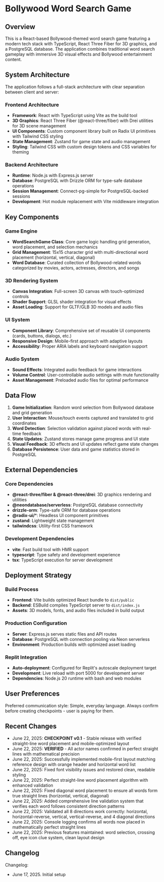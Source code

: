 # Bollywood Word Search Game

## Overview

This is a React-based Bollywood-themed word search game featuring a modern tech stack with TypeScript, React Three Fiber for 3D graphics, and a PostgreSQL database. The application combines traditional word search gameplay with immersive 3D visual effects and Bollywood entertainment content.

## System Architecture

The application follows a full-stack architecture with clear separation between client and server:

### Frontend Architecture
- **Framework**: React with TypeScript using Vite as the build tool
- **3D Graphics**: React Three Fiber (@react-three/fiber) with Drei utilities for 3D scene management
- **UI Components**: Custom component library built on Radix UI primitives with Tailwind CSS styling
- **State Management**: Zustand for game state and audio management
- **Styling**: Tailwind CSS with custom design tokens and CSS variables for theming

### Backend Architecture
- **Runtime**: Node.js with Express.js server
- **Database**: PostgreSQL with Drizzle ORM for type-safe database operations
- **Session Management**: Connect-pg-simple for PostgreSQL-backed sessions
- **Development**: Hot module replacement with Vite middleware integration

## Key Components

### Game Engine
- **WordSearchGame Class**: Core game logic handling grid generation, word placement, and selection mechanics
- **Grid Management**: 15x15 character grid with multi-directional word placement (horizontal, vertical, diagonal)
- **Word Database**: Curated collection of Bollywood-related words categorized by movies, actors, actresses, directors, and songs

### 3D Rendering System
- **Canvas Integration**: Full-screen 3D canvas with touch-optimized controls
- **Shader Support**: GLSL shader integration for visual effects
- **Asset Loading**: Support for GLTF/GLB 3D models and audio files

### UI System
- **Component Library**: Comprehensive set of reusable UI components (cards, buttons, dialogs, etc.)
- **Responsive Design**: Mobile-first approach with adaptive layouts
- **Accessibility**: Proper ARIA labels and keyboard navigation support

### Audio System
- **Sound Effects**: Integrated audio feedback for game interactions
- **Volume Control**: User-controllable audio settings with mute functionality
- **Asset Management**: Preloaded audio files for optimal performance

## Data Flow

1. **Game Initialization**: Random word selection from Bollywood database and grid generation
2. **User Interaction**: Mouse/touch events captured and translated to grid coordinates
3. **Word Detection**: Selection validation against placed words with real-time feedback
4. **State Updates**: Zustand stores manage game progress and UI state
5. **Visual Feedback**: 3D effects and UI updates reflect game state changes
6. **Database Persistence**: User data and game statistics stored in PostgreSQL

## External Dependencies

### Core Dependencies
- **@react-three/fiber & @react-three/drei**: 3D graphics rendering and utilities
- **@neondatabase/serverless**: PostgreSQL database connectivity
- **drizzle-orm**: Type-safe ORM for database operations
- **@radix-ui/***: Headless UI component primitives
- **zustand**: Lightweight state management
- **tailwindcss**: Utility-first CSS framework

### Development Dependencies
- **vite**: Fast build tool with HMR support
- **typescript**: Type safety and development experience
- **tsx**: TypeScript execution for server development

## Deployment Strategy

### Build Process
- **Frontend**: Vite builds optimized React bundle to `dist/public`
- **Backend**: ESBuild compiles TypeScript server to `dist/index.js`
- **Assets**: 3D models, fonts, and audio files included in build output

### Production Configuration
- **Server**: Express.js serves static files and API routes
- **Database**: PostgreSQL with connection pooling via Neon serverless
- **Environment**: Production builds with optimized asset loading

### Replit Integration
- **Auto-deployment**: Configured for Replit's autoscale deployment target
- **Development**: Live reload with port 5000 for development server
- **Dependencies**: Node.js 20 runtime with bash and web modules

## User Preferences

Preferred communication style: Simple, everyday language.
Always confirm before creating checkpoints - user is paying for them.

## Recent Changes

- June 22, 2025: **CHECKPOINT v0.1** - Stable release with verified straight-line word placement and mobile-optimized layout
- June 22, 2025: **VERIFIED** - All actor names confirmed in perfect straight lines with mathematical precision
- June 22, 2025: Successfully implemented mobile-first layout matching reference design with orange header and horizontal word list
- June 22, 2025: Fixed font visibility issues and restored clean, readable styling
- June 22, 2025: Perfect straight-line word placement algorithm with enhanced validation
- June 22, 2025: Fixed diagonal word placement to ensure all words form true straight lines (horizontal, vertical, diagonal)
- June 22, 2025: Added comprehensive line validation system that verifies each word follows consistent direction patterns
- June 22, 2025: Validated all 8 directions work correctly: horizontal, horizontal-reverse, vertical, vertical-reverse, and 4 diagonal directions
- June 22, 2025: Console logging confirms all words now placed in mathematically perfect straight lines
- June 22, 2025: Previous features maintained: word selection, crossing off, eye icon clue system, clean layout design

## Changelog

Changelog:
- June 17, 2025. Initial setup